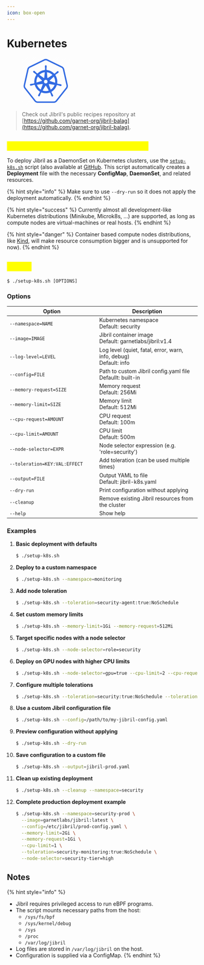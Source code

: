 ```yaml
---
icon: box-open
---
```


# Kubernetes

<figure><img src="../../../.gitbook/assets/Kubernetes (1).png" alt="" width="125"><figcaption></figcaption></figure>

> Check out Jibril's public recipes repository at [https://github.com/garnet-org/jibril-balag](https://github.com/garnet-org/jibril-balag).

## <mark style="color:yellow;">Deploy Jibril on Kubernetes Clusters</mark>

To deploy Jibril as a DaemonSet on Kubernetes clusters, use the [`setup-k8s.sh`](kubernetes-script.md) script (also available at [GitHub](https://github.com/listendev/jibril-releases/blob/main/deploy/k8s/setup-k8s.sh). This script automatically creates a **Deployment** file with the necessary **ConfigMap**, **DaemonSet**, and related resources.

{% hint style="info" %}
Make sure to use `--dry-run` so it does not apply the deployment automatically.
{% endhint %}

{% hint style="success" %}
Currently almost all development-like Kubernetes distributions (Minikube, Microk8s, ...) are supported, as long as compute nodes are virtual-machines or real hosts.
{% endhint %}

{% hint style="danger" %}
Container based compute nodes distributions, like [Kind](https://kind.sigs.k8s.io/), will make resource consumption bigger and is unsupported for now).
{% endhint %}

## <mark style="color:yellow;">Usage</mark>

```shell-session
$ ./setup-k8s.sh [OPTIONS]
```

### Options

<table data-header-hidden><thead><tr><th width="345.171875">Option</th><th width="578.35546875">Description</th></tr></thead><tbody><tr><td><code>--namespace=NAME</code></td><td>Kubernetes namespace<br>Default: security</td></tr><tr><td><code>--image=IMAGE</code></td><td>Jibril container image<br>Default: garnetlabs/jibril:v1.4</td></tr><tr><td><code>--log-level=LEVEL</code></td><td>Log level (quiet, fatal, error, warn, info, debug)<br>Default: info</td></tr><tr><td><code>--config=FILE</code></td><td>Path to custom Jibril config.yaml file<br>Defaullt: built-in</td></tr><tr><td><code>--memory-request=SIZE</code></td><td>Memory request<br>Default: 256Mi</td></tr><tr><td><code>--memory-limit=SIZE</code></td><td>Memory limit<br>Default: 512Mi</td></tr><tr><td><code>--cpu-request=AMOUNT</code></td><td>CPU request<br>Default: 100m</td></tr><tr><td><code>--cpu-limit=AMOUNT</code></td><td>CPU limit<br>Default: 500m</td></tr><tr><td><code>--node-selector=EXPR</code></td><td>Node selector expression (e.g. 'role=security')</td></tr><tr><td><code>--toleration=KEY:VAL:EFFECT</code></td><td>Add toleration (can be used multiple times)</td></tr><tr><td><code>--output=FILE</code></td><td>Output YAML to file<br>Default: jibril-k8s.yaml</td></tr><tr><td><code>--dry-run</code></td><td>Print configuration without applying</td></tr><tr><td><code>--cleanup</code></td><td>Remove existing Jibril resources from the cluster</td></tr><tr><td><code>--help</code></td><td>Show help</td></tr></tbody></table>

### Examples

1.  **Basic deployment with defaults**

    ```sh
    $ ./setup-k8s.sh
    ```
2.  **Deploy to a custom namespace**

    ```sh
    $ ./setup-k8s.sh --namespace=monitoring
    ```
3.  **Add node toleration**

    ```sh
    $ ./setup-k8s.sh --toleration=security-agent:true:NoSchedule
    ```
4.  **Set custom memory limits**

    ```sh
    $ ./setup-k8s.sh --memory-limit=1Gi --memory-request=512Mi
    ```
5.  **Target specific nodes with a node selector**

    ```sh
    $ ./setup-k8s.sh --node-selector=role=security
    ```
6.  **Deploy on GPU nodes with higher CPU limits**

    ```sh
    $ ./setup-k8s.sh --node-selector=gpu=true --cpu-limit=2 --cpu-request=500m
    ```
7.  **Configure multiple tolerations**

    ```sh
    $ ./setup-k8s.sh --toleration=security:true:NoSchedule --toleration=critical:true:NoExecute
    ```
8.  **Use a custom Jibril configuration file**

    ```sh
    $ ./setup-k8s.sh --config=/path/to/my-jibril-config.yaml
    ```
9.  **Preview configuration without applying**

    ```sh
    $ ./setup-k8s.sh --dry-run
    ```
10. **Save configuration to a custom file**

    ```sh
    $ ./setup-k8s.sh --output=jibril-prod.yaml
    ```
11. **Clean up existing deployment**

    ```sh
    $ ./setup-k8s.sh --cleanup --namespace=security
    ```
12. **Complete production deployment example**

    ```sh
    $ ./setup-k8s.sh --namespace=security-prod \
      --image=garnetlabs/jibril:latest \
      --config=/etc/jibril/prod-config.yaml \
      --memory-limit=2Gi \
      --memory-request=1Gi \
      --cpu-limit=1 \
      --toleration=security-monitoring:true:NoSchedule \
      --node-selector=security-tier=high
    ```

## Notes

{% hint style="info" %}
* Jibril requires privileged access to run eBPF programs.
* The script mounts necessary paths from the host:
  * `/sys/fs/bpf`
  * `/sys/kernel/debug`
  * `/sys`
  * `/proc`
  * `/var/log/jibril`
* Log files are stored in `/var/log/jibril` on the host.
* Configuration is supplied via a ConfigMap.
{% endhint %}
